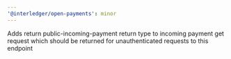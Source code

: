 ```yaml
---
'@interledger/open-payments': minor
---
```


Adds return public-incoming-payment return type to incoming payment get request which should be returned for unauthenticated requests to this endpoint
